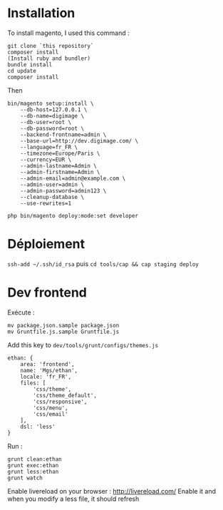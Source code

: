 # Installation
To install magento, I used this command :
```
git clone `this repository`
composer install
(Install ruby and bundler)
bundle install
cd update
composer install
```
Then
```
bin/magento setup:install \
    --db-host=127.0.0.1 \
    --db-name=digimage \
    --db-user=root \
    --db-password=root \
    --backend-frontname=admin \
    --base-url=http://dev.digimage.com/ \
    --language=fr_FR \
    --timezone=Europe/Paris \
    --currency=EUR \
    --admin-lastname=Admin \
    --admin-firstname=Admin \
    --admin-email=admin@example.com \
    --admin-user=admin \
    --admin-password=admin123 \
    --cleanup-database \
    --use-rewrites=1
```
`php bin/magento deploy:mode:set developer`
# Déploiement
`ssh-add ~/.ssh/id_rsa`
puis
`cd tools/cap && cap staging deploy`
# Dev frontend
Exécute :
```
mv package.json.sample package.json
mv Gruntfile.js.sample Gruntfile.js
```
Add this key to `dev/tools/grunt/configs/themes.js`
```
ethan: {
    area: 'frontend',
    name: 'Mgs/ethan',
    locale: 'fr_FR',
    files: [
        'css/theme',
        'css/theme_default',
        'css/responsive',
        'css/menu',
        'css/email'
    ],
    dsl: 'less'
}
```
Run :
```
grunt clean:ethan
grunt exec:ethan
grunt less:ethan
grunt watch
```
Enable livereload on your browser :
http://livereload.com/
Enable it and when you modify a less file, it should refresh